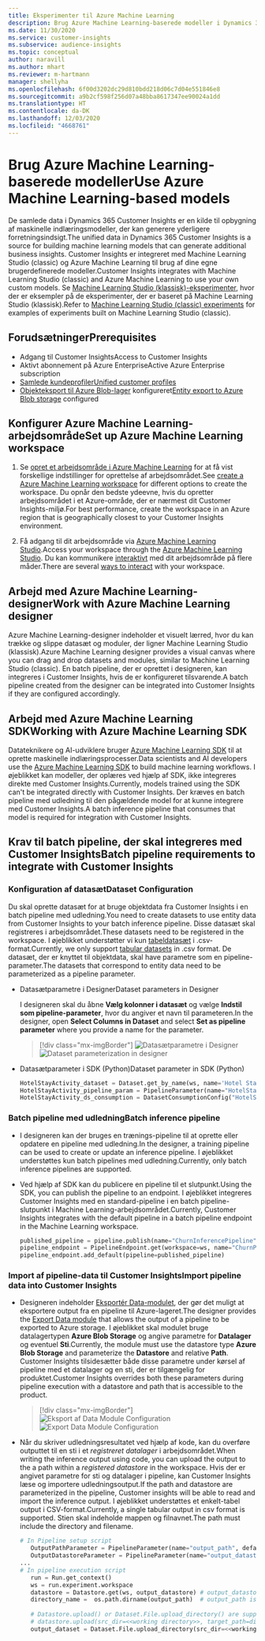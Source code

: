 ```yaml
---
title: Eksperimenter til Azure Machine Learning
description: Brug Azure Machine Learning-baserede modeller i Dynamics 365 Customer Insights.
ms.date: 11/30/2020
ms.service: customer-insights
ms.subservice: audience-insights
ms.topic: conceptual
author: naravill
ms.author: mhart
ms.reviewer: m-hartmann
manager: shellyha
ms.openlocfilehash: 6f00d3202dc29d810bdd218d06c7d04e551846e8
ms.sourcegitcommit: a9b2cf598f256d07a48bba8617347ee90024a1dd
ms.translationtype: HT
ms.contentlocale: da-DK
ms.lasthandoff: 12/03/2020
ms.locfileid: "4668761"
---
```

# <a name="use-azure-machine-learning-based-models"></a><span data-ttu-id="01c21-103">Brug Azure Machine Learning-baserede modeller</span><span class="sxs-lookup"><span data-stu-id="01c21-103">Use Azure Machine Learning-based models</span></span>

<span data-ttu-id="01c21-104">De samlede data i Dynamics 365 Customer Insights er en kilde til opbygning af maskinelle indlæringsmodeller, der kan generere yderligere forretningsindsigt.</span><span class="sxs-lookup"><span data-stu-id="01c21-104">The unified data in Dynamics 365 Customer Insights is a source for building machine learning models that can generate additional business insights.</span></span> <span data-ttu-id="01c21-105">Customer Insights er integreret med Machine Learning Studio (classic) og Azure Machine Learning til brug af dine egne brugerdefinerede modeller.</span><span class="sxs-lookup"><span data-stu-id="01c21-105">Customer Insights integrates with Machine Learning Studio (classic) and Azure Machine Learning to use your own custom models.</span></span> <span data-ttu-id="01c21-106">Se [Machine Learning Studio (klassisk)-eksperimenter](machine-learning-studio-experiments.md), hvor der er eksempler på de eksperimenter, der er baseret på Machine Learning Studio (klassisk).</span><span class="sxs-lookup"><span data-stu-id="01c21-106">Refer to [Machine Learning Studio (classic) experiments](machine-learning-studio-experiments.md) for examples of experiments built on Machine Learning Studio (classic).</span></span> 

## <a name="prerequisites"></a><span data-ttu-id="01c21-107">Forudsætninger</span><span class="sxs-lookup"><span data-stu-id="01c21-107">Prerequisites</span></span>

- <span data-ttu-id="01c21-108">Adgang til Customer Insights</span><span class="sxs-lookup"><span data-stu-id="01c21-108">Access to Customer Insights</span></span>
- <span data-ttu-id="01c21-109">Aktivt abonnement på Azure Enterprise</span><span class="sxs-lookup"><span data-stu-id="01c21-109">Active Azure Enterprise subscription</span></span>
- [<span data-ttu-id="01c21-110">Samlede kundeprofiler</span><span class="sxs-lookup"><span data-stu-id="01c21-110">Unified customer profiles</span></span>](data-unification.md)
- <span data-ttu-id="01c21-111">[Objekteksport til Azure Blob-lager](export-azure-blob-storage.md) konfigureret</span><span class="sxs-lookup"><span data-stu-id="01c21-111">[Entity export to Azure Blob storage](export-azure-blob-storage.md) configured</span></span>

## <a name="set-up-azure-machine-learning-workspace"></a><span data-ttu-id="01c21-112">Konfigurer Azure Machine Learning-arbejdsområde</span><span class="sxs-lookup"><span data-stu-id="01c21-112">Set up Azure Machine Learning workspace</span></span>

1. <span data-ttu-id="01c21-113">Se [opret et arbejdsområde i Azure Machine Learning](https://docs.microsoft.com/azure/machine-learning/concept-workspace#-create-a-workspace) for at få vist forskellige indstillinger for oprettelse af arbejdsområdet.</span><span class="sxs-lookup"><span data-stu-id="01c21-113">See [create a Azure Machine Learning workspace](https://docs.microsoft.com/azure/machine-learning/concept-workspace#-create-a-workspace) for different options to create the workspace.</span></span> <span data-ttu-id="01c21-114">Du opnår den bedste ydeevne, hvis du opretter arbejdsområdet i et Azure-område, der er nærmest dit Customer Insights-miljø.</span><span class="sxs-lookup"><span data-stu-id="01c21-114">For best performance, create the workspace in an Azure region that is geographically closest to your Customer Insights environment.</span></span>

1. <span data-ttu-id="01c21-115">Få adgang til dit arbejdsområde via [Azure Machine Learning Studio](https://ml.azure.com/).</span><span class="sxs-lookup"><span data-stu-id="01c21-115">Access your workspace through the [Azure Machine Learning Studio](https://ml.azure.com/).</span></span> <span data-ttu-id="01c21-116">Du kan kommunikere [interaktivt](https://docs.microsoft.com/azure/machine-learning/concept-workspace#tools-for-workspace-interaction) med dit arbejdsområde på flere måder.</span><span class="sxs-lookup"><span data-stu-id="01c21-116">There are several [ways to interact](https://docs.microsoft.com/azure/machine-learning/concept-workspace#tools-for-workspace-interaction) with your workspace.</span></span>

## <a name="work-with-azure-machine-learning-designer"></a><span data-ttu-id="01c21-117">Arbejd med Azure Machine Learning-designer</span><span class="sxs-lookup"><span data-stu-id="01c21-117">Work with Azure Machine Learning designer</span></span>

<span data-ttu-id="01c21-118">Azure Machine Learning-designer indeholder et visuelt lærred, hvor du kan trække og slippe datasæt og moduler, der ligner Machine Learning Studio (klassisk).</span><span class="sxs-lookup"><span data-stu-id="01c21-118">Azure Machine Learning designer provides a visual canvas where you can drag and drop datasets and modules, similar to Machine Learning Studio (classic).</span></span> <span data-ttu-id="01c21-119">En batch pipeline, der er oprettet i designeren, kan integreres i Customer Insights, hvis de er konfigureret tilsvarende.</span><span class="sxs-lookup"><span data-stu-id="01c21-119">A batch pipeline created from the designer can be integrated into Customer Insights if they are configured accordingly.</span></span> 
   
## <a name="working-with-azure-machine-learning-sdk"></a><span data-ttu-id="01c21-120">Arbejd med Azure Machine Learning SDK</span><span class="sxs-lookup"><span data-stu-id="01c21-120">Working with Azure Machine Learning SDK</span></span>

<span data-ttu-id="01c21-121">Datateknikere og AI-udviklere bruger [Azure Machine Learning SDK](https://docs.microsoft.com/python/api/overview/azure/ml/?view=azure-ml-py&preserve-view=true) til at oprette maskinelle indlæringsprocesser.</span><span class="sxs-lookup"><span data-stu-id="01c21-121">Data scientists and AI developers use the [Azure Machine Learning SDK](https://docs.microsoft.com/python/api/overview/azure/ml/?view=azure-ml-py&preserve-view=true) to build machine learning workflows.</span></span> <span data-ttu-id="01c21-122">I øjeblikket kan modeller, der oplæres ved hjælp af SDK, ikke integreres direkte med Customer Insights.</span><span class="sxs-lookup"><span data-stu-id="01c21-122">Currently, models trained using the SDK can't be integrated directly with Customer Insights.</span></span> <span data-ttu-id="01c21-123">Der kræves en batch pipeline med udledning til den pågældende model for at kunne integrere med Customer Insights.</span><span class="sxs-lookup"><span data-stu-id="01c21-123">A batch inference pipeline that consumes that model is required for integration with Customer Insights.</span></span>

## <a name="batch-pipeline-requirements-to-integrate-with-customer-insights"></a><span data-ttu-id="01c21-124">Krav til batch pipeline, der skal integreres med Customer Insights</span><span class="sxs-lookup"><span data-stu-id="01c21-124">Batch pipeline requirements to integrate with Customer Insights</span></span>

### <a name="dataset-configuration"></a><span data-ttu-id="01c21-125">Konfiguration af datasæt</span><span class="sxs-lookup"><span data-stu-id="01c21-125">Dataset Configuration</span></span>

<span data-ttu-id="01c21-126">Du skal oprette datasæt for at bruge objektdata fra Customer Insights i en batch pipeline med udledning.</span><span class="sxs-lookup"><span data-stu-id="01c21-126">You need to create datasets to use entity data from Customer Insights to your batch inference pipeline.</span></span> <span data-ttu-id="01c21-127">Disse datasæt skal registreres i arbejdsområdet.</span><span class="sxs-lookup"><span data-stu-id="01c21-127">These datasets need to be registered in the workspace.</span></span> <span data-ttu-id="01c21-128">I øjeblikket understøtter vi kun [tabeldatasæt](https://docs.microsoft.com/azure/machine-learning/how-to-create-register-datasets#tabulardataset) i .csv-format.</span><span class="sxs-lookup"><span data-stu-id="01c21-128">Currently, we only support [tabular datasets](https://docs.microsoft.com/azure/machine-learning/how-to-create-register-datasets#tabulardataset) in .csv format.</span></span> <span data-ttu-id="01c21-129">De datasæt, der er knyttet til objektdata, skal have parametre som en pipeline-parameter.</span><span class="sxs-lookup"><span data-stu-id="01c21-129">The datasets that correspond to entity data need to be parameterized as a pipeline parameter.</span></span>
   
* <span data-ttu-id="01c21-130">Datasætparametre i Designer</span><span class="sxs-lookup"><span data-stu-id="01c21-130">Dataset parameters in Designer</span></span>
   
     <span data-ttu-id="01c21-131">I designeren skal du åbne **Vælg kolonner i datasæt** og vælge **Indstil som pipeline-parameter**, hvor du angiver et navn til parameteren.</span><span class="sxs-lookup"><span data-stu-id="01c21-131">In the designer, open **Select Columns in Dataset** and select **Set as pipeline parameter** where you provide a name for the parameter.</span></span>

     > [!div class="mx-imgBorder"]
     > <span data-ttu-id="01c21-132">![Datasætparametre i Designer](media/intelligence-designer-dataset-parameters.png "Datasætparametre i Designer")</span><span class="sxs-lookup"><span data-stu-id="01c21-132">![Dataset parameterization in designer](media/intelligence-designer-dataset-parameters.png "Dataset parameterization in designer")</span></span>
   
* <span data-ttu-id="01c21-133">Datasætparameter i SDK (Python)</span><span class="sxs-lookup"><span data-stu-id="01c21-133">Dataset parameter in SDK (Python)</span></span>
   
   ```python
   HotelStayActivity_dataset = Dataset.get_by_name(ws, name='Hotel Stay Activity Data')
   HotelStayActivity_pipeline_param = PipelineParameter(name="HotelStayActivity_pipeline_param", default_value=HotelStayActivity_dataset)
   HotelStayActivity_ds_consumption = DatasetConsumptionConfig("HotelStayActivity_dataset", HotelStayActivity_pipeline_param)
   ```

### <a name="batch-inference-pipeline"></a><span data-ttu-id="01c21-134">Batch pipeline med udledning</span><span class="sxs-lookup"><span data-stu-id="01c21-134">Batch inference pipeline</span></span>
  
* <span data-ttu-id="01c21-135">I designeren kan der bruges en trænings-pipeline til at oprette eller opdatere en pipeline med udledning.</span><span class="sxs-lookup"><span data-stu-id="01c21-135">In the designer, a training pipeline can be used to create or update an inference pipeline.</span></span> <span data-ttu-id="01c21-136">I øjeblikket understøttes kun batch pipelines med udledning.</span><span class="sxs-lookup"><span data-stu-id="01c21-136">Currently, only batch inference pipelines are supported.</span></span>

* <span data-ttu-id="01c21-137">Ved hjælp af SDK kan du publicere en pipeline til et slutpunkt.</span><span class="sxs-lookup"><span data-stu-id="01c21-137">Using the SDK, you can publish the pipeline to an endpoint.</span></span> <span data-ttu-id="01c21-138">I øjeblikket integreres Customer Insights med en standard-pipeline i en batch pipeline-slutpunkt i Machine Learning-arbejdsområdet.</span><span class="sxs-lookup"><span data-stu-id="01c21-138">Currently, Customer Insights integrates with the default pipeline in a batch pipeline endpoint in the Machine Learning workspace.</span></span>
   
   ```python
   published_pipeline = pipeline.publish(name="ChurnInferencePipeline", description="Published Churn Inference pipeline")
   pipeline_endpoint = PipelineEndpoint.get(workspace=ws, name="ChurnPipelineEndpoint") 
   pipeline_endpoint.add_default(pipeline=published_pipeline)
   ```

### <a name="import-pipeline-data-into-customer-insights"></a><span data-ttu-id="01c21-139">Import af pipeline-data til Customer Insights</span><span class="sxs-lookup"><span data-stu-id="01c21-139">Import pipeline data into Customer Insights</span></span>

* <span data-ttu-id="01c21-140">Designeren indeholder [Eksportér Data-modulet](https://docs.microsoft.com/azure/machine-learning/algorithm-module-reference/export-data), der gør det muligt at eksportere output fra en pipeline til Azure-lageret.</span><span class="sxs-lookup"><span data-stu-id="01c21-140">The designer provides the [Export Data module](https://docs.microsoft.com/azure/machine-learning/algorithm-module-reference/export-data) that allows the output of a pipeline to be exported to Azure storage.</span></span> <span data-ttu-id="01c21-141">I øjeblikket skal modulet bruge datalagertypen **Azure Blob Storage** og angive parametre for **Datalager** og eventuel **Sti**.</span><span class="sxs-lookup"><span data-stu-id="01c21-141">Currently, the module must use the datastore type **Azure Blob Storage** and parameterize the **Datastore** and relative **Path**.</span></span> <span data-ttu-id="01c21-142">Customer Insights tilsidesætter både disse parametre under kørsel af pipeline med et datalager og en sti, der er tilgængelig for produktet.</span><span class="sxs-lookup"><span data-stu-id="01c21-142">Customer Insights overrides both these parameters during pipeline execution with a datastore and path that is accessible to the product.</span></span>
   > [!div class="mx-imgBorder"]
   > <span data-ttu-id="01c21-143">![Eksport af Data Module Configuration](media/intelligence-designer-importdata.png "Eksport af Data Module Configuration")</span><span class="sxs-lookup"><span data-stu-id="01c21-143">![Export Data Module Configuration](media/intelligence-designer-importdata.png "Export Data Module Configuration")</span></span>
   
* <span data-ttu-id="01c21-144">Når du skriver udledningsresultatet ved hjælp af kode, kan du overføre outputtet til en sti i et *registreret datalager* i arbejdsområdet.</span><span class="sxs-lookup"><span data-stu-id="01c21-144">When writing the inference output using code, you can upload the output to the a path within a *registered datastore* in the workspace.</span></span> <span data-ttu-id="01c21-145">Hvis der er angivet parametre for sti og datalager i pipeline, kan Customer Insights læse og importere udledningsoutput.</span><span class="sxs-lookup"><span data-stu-id="01c21-145">If the path and datastore are parameterized in the pipeline, Customer insights will be able to read and import the inference output.</span></span> <span data-ttu-id="01c21-146">I øjeblikket understøttes et enkelt-tabel output i CSV-format.</span><span class="sxs-lookup"><span data-stu-id="01c21-146">Currently, a single tabular output in csv format is supported.</span></span> <span data-ttu-id="01c21-147">Stien skal indeholde mappen og filnavnet.</span><span class="sxs-lookup"><span data-stu-id="01c21-147">The path must include the directory and filename.</span></span>

   ```python
   # In Pipeline setup script
      OutputPathParameter = PipelineParameter(name="output_path", default_value="HotelChurnOutput/HotelChurnOutput.csv")
      OutputDatastoreParameter = PipelineParameter(name="output_datastore", default_value="workspaceblobstore")
   ...
   # In pipeline execution script
      run = Run.get_context()
      ws = run.experiment.workspace
      datastore = Datastore.get(ws, output_datastore) # output_datastore is parameterized
      directory_name =  os.path.dirname(output_path)  # output_path is parameterized.
      
      # Datastore.upload() or Dataset.File.upload_directory() are supported methods to uplaod the data
      # datastore.upload(src_dir=<<working directory>>, target_path=directory_name, overwrite=False, show_progress=True)
      output_dataset = Dataset.File.upload_directory(src_dir=<<working directory>>, target = (datastore, directory_name)) # Remove trailing "/" from directory_name
   ```
